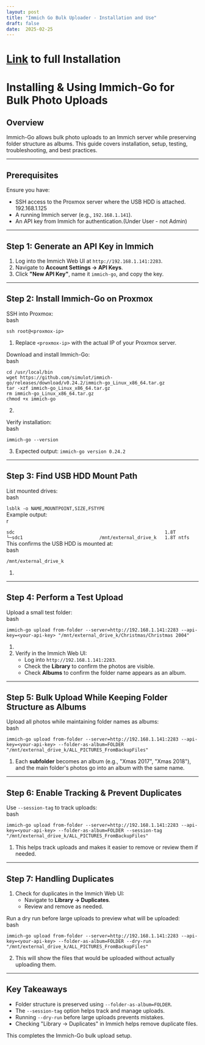 ```yaml
---
layout: post
title: "Immich Go Bulk Uploader - Installation and Use"
draft: false
date:  2025-02-25
---
```



# [**Link**](https://chatgpt.com/g/g-AaCO9ep8Y-linux-specialist/c/67bcebdd-2844-8013-b699-52db568941b1) **to full Installation**

# **Installing & Using Immich-Go for Bulk Photo Uploads**

## **Overview**

Immich-Go allows bulk photo uploads to an Immich server while preserving folder structure as albums. This guide covers installation, setup, testing, troubleshooting, and best practices.

---

## **Prerequisites**

Ensure you have:

* SSH access to the Proxmox server where the USB HDD is attached. 192.168.1.125  
* A running Immich server (e.g., `192.168.1.141`).  
* An API key from Immich for authentication.(Under User \- not Admin)

---

## **Step 1: Generate an API Key in Immich**

1. Log into the Immich Web UI at `http://192.168.1.141:2283`.  
2. Navigate to **Account Settings → API Keys**.  
3. Click **"New API Key"**, name it `immich-go`, and copy the key.

---

## **Step 2: Install Immich-Go on Proxmox**

SSH into Proxmox:  
bash  
   
`ssh root@<proxmox-ip>`

1. Replace `<proxmox-ip>` with the actual IP of your Proxmox server.

Download and install Immich-Go:  
bash  
   
`cd /usr/local/bin`  
`wget https://github.com/simulot/immich-go/releases/download/v0.24.2/immich-go_Linux_x86_64.tar.gz`  
`tar -xzf immich-go_Linux_x86_64.tar.gz`  
`rm immich-go_Linux_x86_64.tar.gz`  
`chmod +x immich-go`

2. 

Verify installation:  
bash  
   
`immich-go --version`

3. Expected output: `immich-go version 0.24.2`

---

## **Step 3: Find USB HDD Mount Path**

List mounted drives:  
bash  
   
`lsblk -o NAME,MOUNTPOINT,SIZE,FSTYPE`  
Example output:  
r  
   
`sdc                                                       1.8T`   
`└─sdc1                            /mnt/external_drive_k   1.8T ntfs`  
This confirms the USB HDD is mounted at:  
bash  
   
`/mnt/external_drive_k`

1. 

---

## **Step 4: Perform a Test Upload**

Upload a small test folder:  
bash  
   
`immich-go upload from-folder --server=http://192.168.1.141:2283 --api-key=<your-api-key> "/mnt/external_drive_k/Christmas/Christmas 2004"`

1.   
2. Verify in the Immich Web UI:  
   * Log into `http://192.168.1.141:2283`.  
   * Check the **Library** to confirm the photos are visible.  
   * Check **Albums** to confirm the folder name appears as an album.

---

## **Step 5: Bulk Upload While Keeping Folder Structure as Albums**

Upload all photos while maintaining folder names as albums:  
bash  
   
`immich-go upload from-folder --server=http://192.168.1.141:2283 --api-key=<your-api-key> --folder-as-album=FOLDER "/mnt/external_drive_k/ALL_PICTURES_FromBackupFiles"`

1. Each **subfolder** becomes an album (e.g., "Xmas 2017", "Xmas 2018"), and the main folder's photos go into an album with the same name.

---

## **Step 6: Enable Tracking & Prevent Duplicates**

Use `--session-tag` to track uploads:  
bash  
   
`immich-go upload from-folder --server=http://192.168.1.141:2283 --api-key=<your-api-key> --folder-as-album=FOLDER --session-tag "/mnt/external_drive_k/ALL_PICTURES_FromBackupFiles"`

1. This helps track uploads and makes it easier to remove or review them if needed.

---

## **Step 7: Handling Duplicates**

1. Check for duplicates in the Immich Web UI:  
   * Navigate to **Library → Duplicates**.  
   * Review and remove as needed.

Run a dry run before large uploads to preview what will be uploaded:  
bash  
   
`immich-go upload from-folder --server=http://192.168.1.141:2283 --api-key=<your-api-key> --folder-as-album=FOLDER --dry-run "/mnt/external_drive_k/ALL_PICTURES_FromBackupFiles"`

2. This will show the files that would be uploaded without actually uploading them.

---

## **Key Takeaways**

* Folder structure is preserved using `--folder-as-album=FOLDER`.  
* The `--session-tag` option helps track and manage uploads.  
* Running `--dry-run` before large uploads prevents mistakes.  
* Checking "Library → Duplicates" in Immich helps remove duplicate files.

This completes the Immich-Go bulk upload setup.

